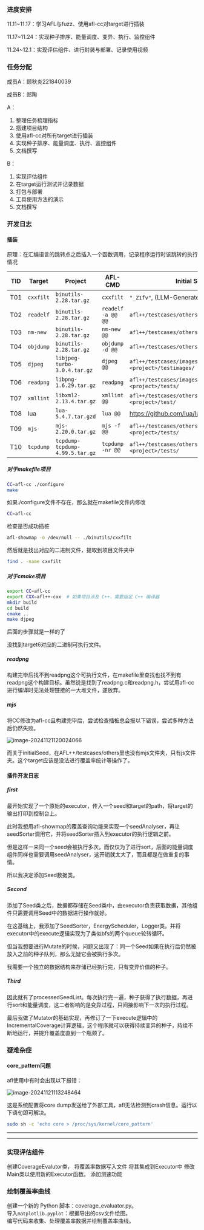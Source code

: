 ### 进度安排

11.11~11.17：学习AFL与fuzz、使用afl-cc对target进行插装

11.17~11.24：实现种子排序、能量调度、变异、执行、监控组件

11.24~12.1：实现评估组件、进行封装与部署、记录使用视频

### 任务分配

成员A：顾秋炎221840039

成员B：郑陶

A：

1. 整理任务梳理指标
2. 搭建项目结构
3. 使用afl-cc对所有target进行插装
4. 实现种子排序、能量调度、执行、监控组件
5. 文档撰写

B：

1. 实现评估组件
2. 在target运行测试并记录数据
3. 打包与部署
4. 工具使用方法的演示
5. 文档撰写

### 开发日志

#### 插装

原理：在汇编语言的跳转点之后插入一个函数调用，记录程序运行时该跳转的执行情况

| TID  | Target    | Project                         | AFL-CMD            | Initial Seeds                                          |
| ---- | --------- | ------------------------------- | ------------------ | ------------------------------------------------------ |
| T01  | `cxxfilt` | `binutils-2.28.tar.gz`          | `cxxfilt`          | `"_Z1fv"`, (LLM-Generate)                              |
| T02  | `readelf` | `binutils-2.28.tar.gz`          | `readelf -a @@ @@` | `afl++/testcases/others/elf/`                          |
| T03  | `nm-new`  | `binutils-2.28.tar.gz`          | `nm-new @@`        | `afl++/testcases/others/elf/`                          |
| T04  | `objdump` | `binutils-2.28.tar.gz`          | `objdump -d @@`    | `afl++/testcases/others/elf/`                          |
| T05  | `djpeg`   | `libjpeg-turbo-3.0.4.tar.gz`    | `djpeg @@`         | `afl++/testcases/images/jpeg`, `<project>/testimages/` |
| T06  | `readpng` | `libpng-1.6.29.tar.gz`          | `readpng`          | `afl++/testcases/images/png/`, `<project>/tests/`      |
| T07  | `xmllint` | `libxml2-2.13.4.tar.gz`         | `xmllint @@`       | `afl++/testcases/others/xml/`, `<project>/test/`       |
| T08  | lua       | `lua-5.4.7.tar.gzd`             | `lua @@`           | https://github.com/lua/lua/tree/master/testes          |
| T09  | `mjs`     | `mjs-2.20.0.tar.gz`             | `mjs -f @@`        | `afl++/testcases/others/mjs/`, `<project>/tests/`      |
| T10  | `tcpdump` | `tcpdump-tcpdump-4.99.5.tar.gz` | `tcpdump -nr @@`   | `afl++/testcases/others/pcap/`, `<project>/tests/`     |

##### 对于makefile项目

```bash
CC=afl-cc ./configure
make
```

如果./configure文件不存在，那么就在makefile文件内修改

```bash
CC=afl-cc
```

检查是否成功插桩

```bash
afl-showmap -o /dev/null -- ./binutils/cxxfilt
```

然后就是找出对应的二进制文件，提取到项目文件夹中

```bash
find . -name cxxfilt
```

##### 对于cmake项目

```bash
export CC=afl-cc
export CXX=afl++-cxx  # 如果项目涉及 C++，需要指定 C++ 编译器
mkdir build
cd build
cmake ..
make djpeg 
```

后面的步骤就是一样的了

没找到target6对应的二进制可执行文件。

##### readpng

构建完毕后找不到readpng这个可执行文件，在makefile里查找也找不到有readpng这个构建目标。虽然说是找到了readpng.c和readpng.h，尝试用afl-cc进行编译时无法处理链接的一大堆文件，遂放弃。

##### mjs

将CC修改为afl-cc且构建完毕后，尝试检查插桩总会报以下错误，尝试多种方法后仍然失败。

![image-20241121120024066](https://typora-images-gqy.oss-cn-nanjing.aliyuncs.com/image-20241121120024066.png)

而关于initialSeed，在AFL++/testcases/others里也没有mjs文件夹，只有js文件夹。这个target应该是没法进行覆盖率统计等操作了。

#### 插件开发日志

##### first

最开始实现了一个原始的executor，传入一个seed和target的path，将target的输出打印到控制台上。

此时我想用afl-showmap的覆盖查询功能来实现一个seedAnalyser，再让seedSorter调用它，并将seedSorter插入到executor的执行逻辑之前。

但是这样一来同一个seed会被执行多次，而仅仅为了进行sort，后面的能量调度组件同样也需要调用seedAnalyser，这开销就太大了，而且都是在做重复的事情。

所以我决定添加Seed数据类。

##### Second

添加了Seed类之后，数据都存储在Seed类中，由executor负责获取数据，其他组件只需要调用Seed中的数据进行操作就好。

在这基础上，我添加了SeedSorter，EnergyScheduler，Logger类。并将executor中的execute逻辑实现为了类似bfs的两个queue轮转循环。

但当我想要进行Mutate的时候，问题又出现了：同一个Seed如果在执行后仍然被放入之前的种子队列，那么无疑它会被执行多次。

我需要一个独立的数据结构来存储已经执行完，只有变异价值的种子。

##### Third

因此就有了processedSeedList。每次执行完一遍，种子获得了执行数据，再进行sort和能量调度，这二者影响的是变异过程，只间接影响下一次的执行过程。

最后我做了Mutator的基础实现，再修订了一下execute逻辑中的IncrementalCoverage计算逻辑，这个程序就可以获得持续变异的种子，持续不断地运行，并提升覆盖度直到一个瓶颈了。

### 疑难杂症

#### core_pattern问题

afl使用中有时会出现以下报错：

![image-20241121113248464](https://typora-images-gqy.oss-cn-nanjing.aliyuncs.com/image-20241121113248464.png)

这是系统配置将core dump发送给了外部工具，afl无法检测到crash信息。运行以下语句即可解决。

```bash
sudo sh -c 'echo core > /proc/sys/kernel/core_pattern'
```

***
***  

### 实现评估组件

创建CoverageEvalutor类， 
将覆盖率数据写入文件 
将其集成到Executor中 
修改Main类以使用新的Executor函数。 
添加测速功能 

### 绘制覆盖率曲线 

创建一个新的 Python 脚本：coverage_evaluator.py。  
导入`matplotlib.pyplot`：根据导出的csv文件绘图。  
编写代码来收集、处理覆盖率数据并绘制覆盖率曲线。 
